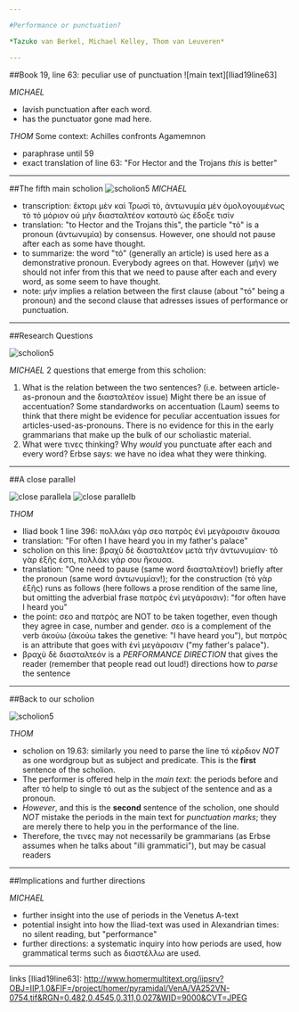 ```yaml
---

#Performance or punctuation?

*Tazuko van Berkel, Michael Kelley, Thom van Leuveren*

---
```

##Book 19, line 63: peculiar use of punctuation
![main text][Iliad19line63]

*MICHAEL*
* lavish punctuation after each word.
* has the punctuator gone mad here.

*THOM*
Some context: Achilles confronts Agamemnon
* paraphrase until 59
* exact translation of line 63: "For Hector and the Trojans *this* is better"

---
##The fifth main scholion
![scholion5][MainScholion5]
*MICHAEL*
* transcription: ἕκτορι μὲν καὶ Τρωσὶ τὸ, ἀντωνυμία μὲν ὁμολογουμένως τὸ τό μόριον οὐ μὴν διασταλτέον καταυτὸ ὡς ἔδοξε τισίν
* translation: "to Hector and the Trojans this", the particle "τό" is a pronoun (ἀντωνυμία) by consensus. However, one should not pause after each as some have thought.
* to summarize: the word "τό" (generally an article) is used here as a demonstrative pronoun. Everybody agrees on that. However (μήν) we should not infer from this that we need to pause after each and every word, as some seem to have thought.
* note: μήν implies a relation between the first clause (about "τό" being a pronoun) and the second clause that adresses issues of performance or punctuation.

---
##Research Questions

![scholion5][MainScholion5]

*MICHAEL*
2 questions that emerge from this scholion:

1. What is the relation between the two sentences? (i.e. between article-as-pronoun and the διασταλτέον issue)
Might there be an issue of accentuation? Some standardworks on accentuation (Laum) seems to think that there might be evidence for peculiar accentuation issues for articles-used-as-pronouns. There is no evidence for this in the early grammarians that make up the bulk of our scholiastic material.
2. What were τινες thinking? Why *would* you punctuate after each and every word?
Erbse says: we have no idea what they were thinking.

---
##A close parallel

![close parallela][Scholion1line396a]
![close parallelb][Scholion1line396b]

*THOM*

* Iliad book 1 line 396: πολλάκι γάρ σεο πατρὸς ἐνὶ μεγάροισιν ἄκουσα
* translation: "For often I have heard you in my father's palace"
* scholion on this line: βραχὺ δὲ διασταλτέον μετὰ τὴν ἀντωνυμίαν· τὸ γὰρ ἑξῆς ἐστι, πολλάκι γάρ σου ἤκουσα.
* translation: "One need to pause (same word διασταλτέον!) briefly after the pronoun (same word ἀντωνυμίαν!); for the construction (τὸ γὰρ ἑξῆς) runs as follows (here follows a prose rendition of the same line, but omitting the adverbial frase πατρὸς ἐνὶ μεγάροισιν): "for often have I heard you"
* the point: σεο and πατρὸς are NOT to be taken together, even though they agree in case, number and gender. σεο is a complement of the verb ἀκούω (ἀκούω takes the genetive: "I have heard you"), but πατρὸς is an attribute that goes with ἐνὶ μεγάροισιν ("my father's palace").
* βραχὺ δὲ διασταλτεόν is a *PERFORMANCE DIRECTION* that gives the reader (remember that people read out loud!) directions how to *parse* the sentence

---
##Back to our scholion

![scholion5][MainScholion5]

*THOM*

* scholion on 19.63: similarly you need to parse the line τό κέρδιον *NOT* as one wordgroup but as subject and predicate. This is the **first** sentence of the scholion.
* The performer is offered help in the *main text*: the periods before and after τό help to single τό out as the subject of the sentence and as a pronoun. 
* *However*, and this is the **second** sentence of the scholion, one should *NOT* mistake the periods in the main text for *punctuation marks*; they are merely there to help you in the performance of the line.
* Therefore, the τινες may not necessarily be grammarians (as Erbse assumes when he talks about "illi grammatici"), but may be casual readers

---
##Implications and further directions

*MICHAEL*

* further insight into the use of periods in the Venetus A-text
* potential insight into how the Iliad-text was used in Alexandrian times: no silent reading, but "performance"
* further directions: a systematic inquiry into how periods are used, how grammatical terms such as διαστέλλω are used.

---
links
[Iliad19line63]: http://www.homermultitext.org/iipsrv?OBJ=IIP,1.0&FIF=/project/homer/pyramidal/VenA/VA252VN-0754.tif&RGN=0.482,0.4545,0.311,0.027&WID=9000&CVT=JPEG

[MainScholion5]:http://www.homermultitext.org/iipsrv?OBJ=IIP,1.0&FIF=/project/homer/pyramidal/VenA/VA252VN-0754.tif&RGN=0.233,0.5402,0.209,0.0601&WID=9000&CVT=JPEG

[Scholion1line396a]: http://www.homermultitext.org/iipsrv?OBJ=IIP,1.0&FIF=/project/homer/pyramidal/VenA/VA019VN-0521.tif&RGN=0.632,0.728,0.241,0.0158&WID=9000&CVT=JPEG

[Scholion1line396b]: http://www.homermultitext.org/iipsrv?OBJ=IIP,1.0&FIF=/project/homer/pyramidal/VenA/VA019VN-0521.tif&RGN=0.254,0.7423,0.241,0.0158&WID=9000&CVT=JPEG
